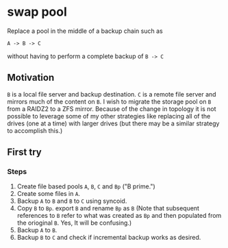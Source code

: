 # swap pool

Replace a pool in the middle of a backup chain such as

```text
A -> B -> C
```

without having to perform a complete backup of `B -> C`

## Motivation

`B` is a local file server and backup destination. `C` is a remote file server and mirrors much of the content on `B`. I wish to migrate the storage pool on `B` from a RAIDZ2 to a ZFS mirror. Because of the change in topology it is not possible to leverage some of my other strategies like replacing all of the drives (one at a time) with larger drives (but there may be a similar strategy to accomplish this.)

## First try

### Steps

1. Create file based pools `A`, `B`, `C` and `Bp` ("B prime.")
1. Create some files in `A`.
1. Backup `A` to `B` and `B` to `C` using syncoid.
1. Copy `B` to `Bp`. export `B` and rename `Bp` as `B` (Note that subsequent references to `B` refer to what was created as `Bp` and then populated from the orioginal `B`. Yes, It will be confusing.)
1. Backup `A` to `B`.
1. Backup `B` to `C` and check if incremental backup works as desired.


